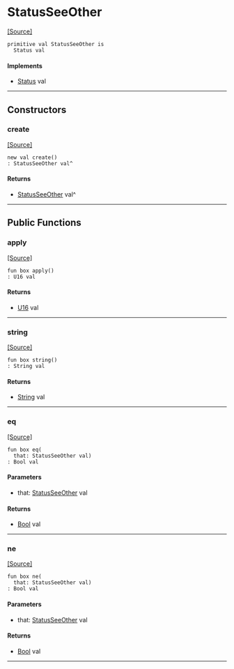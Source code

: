 # StatusSeeOther
<span class="source-link">[[Source]](src/http/status.md#L43)</span>
```pony
primitive val StatusSeeOther is
  Status val
```

#### Implements

* [Status](http-Status.md) val

---

## Constructors

### create
<span class="source-link">[[Source]](src/http/status.md#L43)</span>


```pony
new val create()
: StatusSeeOther val^
```

#### Returns

* [StatusSeeOther](http-StatusSeeOther.md) val^

---

## Public Functions

### apply
<span class="source-link">[[Source]](src/http/status.md#L44)</span>


```pony
fun box apply()
: U16 val
```

#### Returns

* [U16](builtin-U16.md) val

---

### string
<span class="source-link">[[Source]](src/http/status.md#L45)</span>


```pony
fun box string()
: String val
```

#### Returns

* [String](builtin-String.md) val

---

### eq
<span class="source-link">[[Source]](src/http/status.md#L44)</span>


```pony
fun box eq(
  that: StatusSeeOther val)
: Bool val
```
#### Parameters

*   that: [StatusSeeOther](http-StatusSeeOther.md) val

#### Returns

* [Bool](builtin-Bool.md) val

---

### ne
<span class="source-link">[[Source]](src/http/status.md#L44)</span>


```pony
fun box ne(
  that: StatusSeeOther val)
: Bool val
```
#### Parameters

*   that: [StatusSeeOther](http-StatusSeeOther.md) val

#### Returns

* [Bool](builtin-Bool.md) val

---

